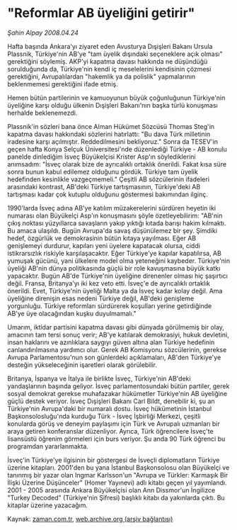 # "Reformlar AB üyeliğini getirir"

*Şahin Alpay 2008.04.24*

<tr><td class="metin" colspan="2" style="padding-top: 20px; padding-left: 5px; padding-right: 10px;">Hafta başında Ankara'yı ziyaret eden Avusturya Dışişleri Bakanı Ursula Plassnik, Türkiye'nin AB'ye "tam üyelik dışındaki seçeneklere açık olması" gerektiğini söylemiş. AKP'yi kapatma davası hakkında ne düşündüğü sorulduğunda da, Türkiye'nin kendi iç meselelerini kendisinin çözmesi gerektiğini, Avrupalılardan "hakemlik ya da polislik" yapmalarının beklenmemesi gerektiğini ifade etmiş.</td></tr><tr><td class="metin" colspan="2" style="padding-top: 20px; padding-left: 5px; padding-right: 10px;"><p>Hemen bütün partilerinin ve kamuoyunun büyük çoğunluğunun Türkiye'nin üyeliğine karşı olduğu ülkenin Dışişleri Bakanı'nın başka türlü konuşması herhalde beklenemezdi. 
<p>Plassnik'in sözleri bana önce Alman Hükümet Sözcüsü Thomas Steg'in kapatma davası hakkındaki sözlerini hatırlattı: "Bu dava Türk milletinin iradesine karşı açılmıştır. Reddedilmesini bekliyoruz." Sonra da TESEV'in geçen hafta Konya Selçuk Üniversitesi'nde düzenlediği Türkiye - AB konulu panelde dinlediğim İsveç Büyükelçisi Krister Asp'ın söylediklerini anımsadım: "İsveç olarak bize de ayrıcalıklı ortaklık önerildi. Fakat kısa süre sonra bunun kabul edilemez olduğunu gördük. Türkiye tam üyelik hedefinden kesinlikle vazgeçmemeli." Çeşitli AB sözcülerinin ifadeleri arasındaki kontrast, AB'deki Türkiye tartışmasının, Türkiye'deki AB tartışması kadar çok kutuplu olduğunu göstermesi bakımından ilginç.
<p>1990'larda İsveç adına AB'ye katılım müzakerelerini sürdüren heyetin iki numarası olan Büyükelçi Asp'ın konuşmasını şöyle özetleyebilirim: "AB'nin çıkış noktası yüzyıllarca savaşların yakıp yıktığı kıtada barışı hakim kılmaktı. Bu amaca ulaşıldı. Bugün Avrupa'da savaş düşünülemez bir şey. Şimdiki hedef, özgürlük ve demokrasinin bütün kıtaya yayılması. Eğer AB genişlemeyi durdurur, kapıları yeni üyelere kapatacak olursa, ciddi istikrarsızlık riskiyle karşılaşacaktır. Eğer Türkiye'ye kapılar kapatılırsa, AB yumuşak gücünü, yani ülkelere model olma yeteneğini kaybeder. Türkiye'nin üyeliği AB'nin dünya politikasında güçlü bir role kavuşmasına büyük katkı yapacaktır. Bugün AB'de Türkiye'nin üyeliğine direnenler olması hiç şaşırtıcı değil. Fransa, Britanya'yı iki kez veto etti. İsveç'e de ayrıcalıklı ortaklık önerildi. Evet, Türkiye'nin üyeliği Malta ya da İsveç kadar kolay değil. Ama üyeliğine direnişin esas nedeni Türkiye değil, AB'deki genişleme yorgunluğu. Türkiye reformları sürdürerek koşulları yerine getirdiğinde AB'ye üye olacağından kuşku duyulmamalı."
<p>Umarım, iktidar partisini kapatma davası gibi dünyada görülmemiş bir olay, amacının tam tersi sonuç verir; AB'ye katılarak demokrasiyi, hukuk devletini, insan haklarını ve azınlıklara saygıyı güven altına alan Türkiye hedefinin canlandırılmasına yardımcı olur. Gerek AB Komisyonu sözcülerinin, gerekse Avrupa Parlamentosu'nun son günlerdeki açıklamaları, AB'den Türkiye'ye desteğin yükseleceğinin işaretleri olarak görülebilir.
<p>Britanya, İspanya ve İtalya ile birlikte İsveç, Türkiye'nin AB'deki yandaşlarının başında geliyor. İsveç parlamentosundaki bütün partiler, gerek sosyal demokrat gerekse muhafazakar hükümetler Türkiye'nin AB üyeliğine güçlü destek veriyor. İsveç Dışişleri Bakanı Carl Bildt, denebilir ki, şu an Türkiye'nin Avrupa'daki bir numaralı dostu. İsveç hükümetinin İstanbul Başkonsolosluğu'nda kurduğu Türk - İsveç İşbirliği Merkezi, çeşitli konularda görüş ve deneyim paylaşımı için Türk ve Avrupalı uzmanları bir araya getiren konferanslar düzenliyor. Ayrıca, Türk öğrencilere İsveç'te lisansüstü öğrenim görmeleri için burs veriyor. Şu anda 90 Türk öğrenci bu programdan yararlanmakta.
<p>İsveç'in Türkiye'ye ilgisinin bir göstergesi de İsveçli diplomatların Türkiye üzerine kitapları. 2001'den bu yana İstanbul Başkonsolosu olan Büyükelçi ve tanınmış bir yazar olan Ingmar Karlsson'un "Avrupa ve Türkler: Karmaşık Bir İlişki Üzerine Düşünceler" (Homer Yayınevi) adlı kitabı geçen yıl yayımlandı. 2001 - 2005 arasında Ankara Büyükelçisi olan Ann Dissmor'un İngilizce "Turkey Decoded" (Türkiye'nin Şifresi) başlıklı kitabı da yakınlarda çıktı. Bu kitaplar üzerine yazacağım.<br/></p></p></p></p></p></p></td></tr>

Kaynak: [zaman.com.tr](http://zaman.com.tr/yazar.do?yazino=680492), [web.archive.org (arşiv bağlantısı)](http://web.archive.org/web/20080503003125/http://www.zaman.com.tr:80/yazar.do?yazino=680492)
